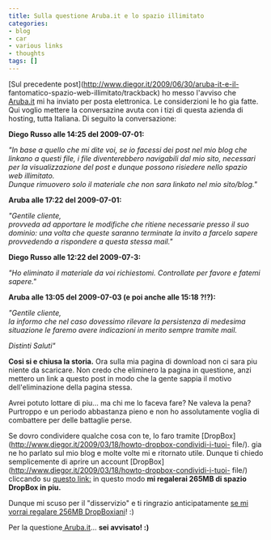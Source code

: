 ```yaml
---
title: Sulla questione Aruba.it e lo spazio illimitato
categories:
- blog
- car
- various links
- thoughts
tags: []
---
```

[Sul precedente post](http://www.diegor.it/2009/06/30/aruba-it-e-il-
fantomatico-spazio-web-illimitato/trackback) ho messo l'avviso che
[Aruba.it](http://www.aruba.it) mi ha inviato per posta elettronica. Le
considerzioni le ho gia fatte. Qui voglio mettere la conversazine avuta con i
tizi di questa azienda di hosting, tutta Italiana. Di seguito la
conversazione:

**Diego Russo alle 14:25 del 2009-07-01:**

_"In base a quello che mi dite voi, se io facessi dei post nel mio blog che
linkano a questi file, i file diventerebbero navigabili dal mio sito,
necessari per la visualizzazione del post e dunque possono risiedere nello
spazio web illimitato.  
Dunque rimuovero solo il materiale che non sara linkato nel mio sito/blog."_

**Aruba alle 17:22 del 2009-07-01:**  

_"Gentile cliente,  
provveda ad apportare le modifiche che ritiene necessarie presso il suo
dominio: una volta che queste saranno terminate la invito a farcelo sapere
provvedendo a rispondere a questa stessa mail."_

**Diego Russo alle 12:22 del 2009-07-3:**  

_"Ho eliminato il materiale da voi richiestomi. Controllate per favore e
fatemi sapere."_

**Aruba alle 13:05 del 2009-07-03 (e poi anche alle 15:18 ?!?):**

_"Gentile cliente,  
la informo che nel caso dovessimo rilevare la persistenza di medesima
situazione le faremo avere indicazioni in merito sempre tramite mail._

_Distinti Saluti"_

**Cosi si e chiusa la storia.** Ora sulla mia pagina di download non ci sara piu niente da scaricare. Non credo che eliminero la pagina in questione, anzi mettero un link a questo post in modo che la gente sappia il motivo dell'eliminazione della pagina stessa.

Avrei potuto lottare di piu... ma chi me lo faceva fare? Ne valeva la pena?
Purtroppo e un periodo abbastanza pieno e non ho assolutamente voglia di
combattere per delle battaglie perse.

Se dovro condividere qualche cosa con te, lo faro tramite
[DropBox](http://www.diegor.it/2009/03/18/howto-dropbox-condividi-i-tuoi-
file/). gia ne ho parlato sul mio blog e molte volte mi e ritornato utile.
Dunque ti chiedo semplicemente di aprire un account
[DropBox](http://www.diegor.it/2009/03/18/howto-dropbox-condividi-i-tuoi-
file/) cliccando su [questo
link:](https://www.getdropbox.com/referrals/NTc0ODcyNzk) in questo modo **mi
regalerai 265MB di spazio DropBox in piu.**

Dunque mi scuso per il "disservizio" e ti ringrazio anticipatamente [se mi
vorrai regalare 256MB
DropBoxiani](https://www.getdropbox.com/referrals/NTc0ODcyNzk)! :)

Per la questione[ Aruba.it](http://www.aruba.it)... **sei avvisato! :)**

